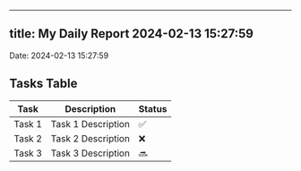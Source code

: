 
---
title: My Daily Report 2024-02-13 15:27:59
---

Date: 2024-02-13 15:27:59

## Tasks Table

| Task | Description | Status |
|------|-------------|--------|
| Task 1 | Task 1 Description | ✅ |
| Task 2 | Task 2 Description | ❌ |
| Task 3 | Task 3 Description | 🔜 |
